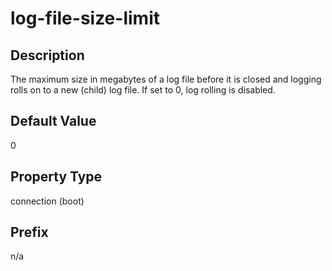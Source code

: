 # log-file-size-limit

## Description

The maximum size in megabytes of a log file before it is closed and logging rolls on to a new (child) log file. If set to 0, log rolling is disabled.

## Default Value

0

## Property Type

connection (boot)

## Prefix

n/a
